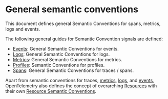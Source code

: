 <!--- Hugo front matter used to generate the website version of this page:
linkTitle: General
weight: -1
auto_gen: below
--->

# General semantic conventions

This document defines general Semantic Conventions for spans, metrics, logs and events.

The following general guides for Semantic Convention signals are defined:

* [Events](events.md): General Semantic Conventions for events.
* [Logs](logs.md): General Semantic Conventions for logs.
* [Metrics](metrics.md): General Semantic Conventions for metrics.
* [Profiles](profiles.md): Semantic Conventions for profiles.
* [Spans](trace.md): General Semantic Conventions for traces / spans.

Apart from semantic conventions for traces, [metrics](metrics.md), [logs](logs.md), and [events](events.md),
OpenTelemetry also defines the concept of overarching [Resources](https://github.com/open-telemetry/opentelemetry-specification/blob/v1.49.0/specification/resource/sdk.md) with their own
[Resource Semantic Conventions](/docs/resource/README.md).
